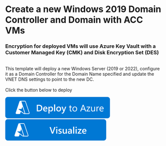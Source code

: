 # Create a new Windows 2019 Domain Controller and Domain with ACC VMs
###  Encryption for deployed VMs will use Azure Key Vault with a Customer Managed Key (CMK) and Disk Encryption Set (DES)
</br>
This template will deploy a new Windows Server (2019 or 2022), configure it as a Domain Controller for the Domain Name specified and update the VNET DNS settings to point to the new DC.
</br></br>
Click the button below to deploy

</br>

[![Deploy To Azure](https://raw.githubusercontent.com/Azure/azure-quickstart-templates/master/1-CONTRIBUTION-GUIDE/images/deploytoazure.svg?sanitize=true)](https://portal.azure.com/#create/Microsoft.Template/uri/https%3A%2F%2Fraw.githubusercontent.com%2Fcocallaw%2FAzConfidentialCompute-Lab%2Fmain%2F01-New-Domain-Single-DC%2FAKV-DES-CMK%2Fazuredeploy.json)  [![Visualize](https://raw.githubusercontent.com/Azure/azure-quickstart-templates/master/1-CONTRIBUTION-GUIDE/images/visualizebutton.svg?sanitize=true)](http://armviz.io/#/?load=https%3A%2F%2Fraw.githubusercontent.com%2Fcocallaw%2FAzConfidentialCompute-Lab%2Fmain%2F01-New-Domain-Single-DC%2FAKV-DES-CMK%2Fazuredeploy.json)
